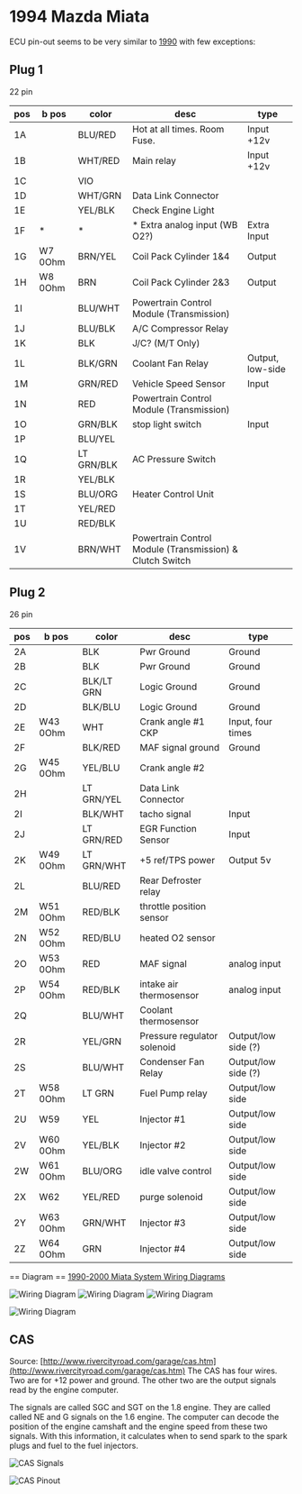 # 1994 Mazda Miata

ECU pin-out seems to be very similar to [1990](Mazda-Miata-1990) with few exceptions:

## Plug 1

22 pin

| pos | b pos   | color      | desc                                                     | type             |
| --- | ------- | ---------- | -------------------------------------------------------- | ---------------- |
| 1A  |         | BLU/RED    | Hot at all times. Room Fuse.                             | Input +12v       |
| 1B  |         | WHT/RED    | Main relay                                               | Input +12v       |
| 1C  |         | VIO        |                                                          |                  |
| 1D  |         | WHT/GRN    | Data Link Connector                                      |                  |
| 1E  |         | YEL/BLK    | Check Engine Light                                       |                  |
| 1F  | \*      | \*         | \* Extra analog input (WB O2?)                           | Extra Input      |
| 1G  | W7 0Ohm | BRN/YEL    | Coil Pack Cylinder 1&4                                   | Output           |
| 1H  | W8 0Ohm | BRN        | Coil Pack Cylinder 2&3                                   | Output           |
| 1I  |         | BLU/WHT    | Powertrain Control Module (Transmission)                 |                  |
| 1J  |         | BLU/BLK    | A/C Compressor Relay                                     |                  |
| 1K  |         | BLK        | J/C? (M/T Only)                                          |                  |
| 1L  |         | BLK/GRN    | Coolant Fan Relay                                        | Output, low-side |
| 1M  |         | GRN/RED    | Vehicle Speed Sensor                                     | Input            |
| 1N  |         | RED        | Powertrain Control Module (Transmission)                 |                  |
| 1O  |         | GRN/BLK    | stop light switch                                        | Input            |
| 1P  |         | BLU/YEL    |                                                          |                  |
| 1Q  |         | LT GRN/BLK | AC Pressure Switch                                       |                  |
| 1R  |         | YEL/BLK    |                                                          |                  |
| 1S  |         | BLU/ORG    | Heater Control Unit                                      |                  |
| 1T  |         | YEL/RED    |                                                          |                  |
| 1U  |         | RED/BLK    |                                                          |                  |
| 1V  |         | BRN/WHT    | Powertrain Control Module (Transmission) & Clutch Switch |                  |

## Plug 2

26 pin

| pos | b pos    | color      | desc                        | type                |
| --- | -------- | ---------- | --------------------------- | ------------------- |
| 2A  |          | BLK        | Pwr Ground                  | Ground              |
| 2B  |          | BLK        | Pwr Ground                  | Ground              |
| 2C  |          | BLK/LT GRN | Logic Ground                | Ground              |
| 2D  |          | BLK/BLU    | Logic Ground                | Ground              |
| 2E  | W43 0Ohm | WHT        | Crank angle \#1 CKP         | Input, four times   |
| 2F  |          | BLK/RED    | MAF signal ground           | Ground              |
| 2G  | W45 0Ohm | YEL/BLU    | Crank angle \#2             |                     |
| 2H  |          | LT GRN/YEL | Data Link Connector         |                     |
| 2I  |          | BLK/WHT    | tacho signal                | Input               |
| 2J  |          | LT GRN/RED | EGR Function Sensor         | Input               |
| 2K  | W49 0Ohm | LT GRN/WHT | \+5 ref/TPS power           | Output 5v           |
| 2L  |          | BLU/RED    | Rear Defroster relay        |                     |
| 2M  | W51 0Ohm | RED/BLK    | throttle position sensor    |                     |
| 2N  | W52 0Ohm | RED/BLU    | heated O2 sensor            |                     |
| 2O  | W53 0Ohm | RED        | MAF signal                  | analog input        |
| 2P  | W54 0Ohm | RED/BLK    | intake air thermosensor     | analog input        |
| 2Q  |          | BLU/WHT    | Coolant thermosensor        |                     |
| 2R  |          | YEL/GRN    | Pressure regulator solenoid | Output/low side (?) |
| 2S  |          | BLU/WHT    | Condenser Fan Relay         | Output/low side (?) |
| 2T  | W58 0Ohm | LT GRN     | Fuel Pump relay             | Output/low side     |
| 2U  | W59      | YEL        | Injector \#1                | Output/low side     |
| 2V  | W60 0Ohm | YEL/BLK    | Injector \#2                | Output/low side     |
| 2W  | W61 0Ohm | BLU/ORG    | idle valve control          | Output/low side     |
| 2X  | W62      | YEL/RED    | purge solenoid              | Output/low side     |
| 2Y  | W63 0Ohm | GRN/WHT    | Injector \#3                | Output/low side     |
| 2Z  | W64 0Ohm | GRN        | Injector \#4                | Output/low side     |

== Diagram ==
[1990-2000 Miata System Wiring Diagrams](http://www.miataforumz.com/1990-200-Miata-Wiring/94sys.pdf)

![Wiring Diagram](Images/1994_miata_1.8_1.png)
![Wiring Diagram](Images/1994_miata_1.8_2.png)
![Wiring Diagram](Images/1994_miata_1.8_3.png)

![Wiring Diagram](Images/1994_miata_1.8_charging.png)

## CAS

Source: [http://www.rivercityroad.com/garage/cas.htm](http://www.rivercityroad.com/garage/cas.htm)
The CAS has four wires. Two are for +12 power and ground. The other two are the output signals read by the engine computer.

The signals are called SGC and SGT on the 1.8 engine. They are called called NE and G signals on the 1.6 engine. The computer can decode the position of the engine camshaft and the engine speed from these two signals. With this information, it calculates when to send spark to the spark plugs and fuel to the fuel injectors.

![CAS Signals](Images/Miata_cas_signals.jpg)

![CAS Pinout](Images/Miata_cas_wires.jpg)
